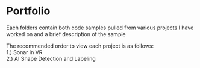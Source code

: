 # Portfolio
Each folders contain both code samples pulled from various projects I have worked on and a brief description of the sample     
     
The recommended order to view each project is as follows:     
1.) Sonar in VR    
2.) AI Shape Detection and Labeling    

